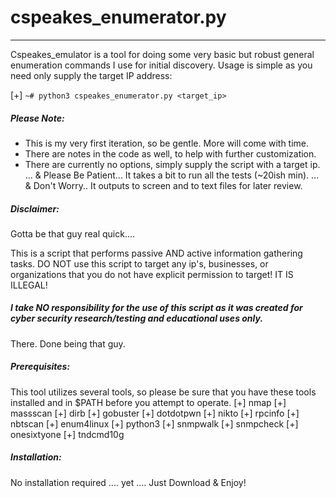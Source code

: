# cspeakes_enumerator.py
-----------------------

Cspeakes_emulator is a tool for doing some very basic but robust general enumeration commands I use for initial discovery. Usage is simple as you need only supply the target IP address:

[+] ```~# python3 cspeakes_enumerator.py <target_ip>```

##### Please Note:

* This is my very first iteration, so be gentle. More will come with time.
* There are notes in the code as well, to help with further customization.
* There are currently no options, simply supply the script with a target ip.
 ... & Please Be Patient... It takes a bit to run all the tests (~20ish min).
 ... & Don't Worry.. It outputs to screen and to text files for later review.


##### Disclaimer:

Gotta be that guy real quick....
 
 This is a script that performs passive AND active information gathering tasks. DO NOT use this script to target any ip's, businesses, or organizations that you do not have explicit permission to target! IT IS ILLEGAL!
  ##### I take NO responsibility for the use of this script as it was created for cyber security research/testing and educational uses only.
  
There. Done being that guy.


##### Prerequisites:
This tool utilizes several tools, so please be sure that you have these tools installed and in $PATH before you attempt to operate.
[+] nmap
[+] massscan
[+] dirb
[+] gobuster
[+] dotdotpwn
[+] nikto
[+] rpcinfo
[+] nbtscan
[+] enum4linux
[+] python3
[+] snmpwalk
[+] snmpcheck
[+] onesixtyone
[+] tndcmd10g

##### Installation:
No installation required .... yet .... 
Just Download & Enjoy!